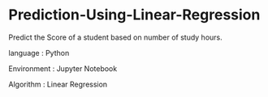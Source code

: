 # Prediction-Using-Linear-Regression
Predict the Score of a student based on number of study hours.

language : Python

Environment : Jupyter Notebook

Algorithm : Linear Regression
